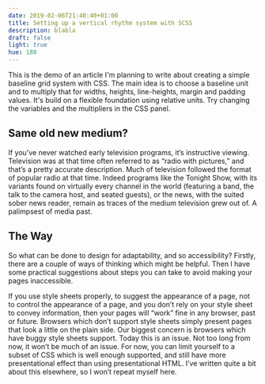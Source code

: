 ```yaml
---
date: 2019-02-06T21:40:40+01:00
title: Setting up a vertical rhythm system with SCSS
description: blabla
draft: false
light: true
hue: 180
---
```


This is the demo of an article I'm planning to write about creating a simple baseline grid system with CSS. The main idea is to choose a baseline unit and to multiply that for widths, heights, line-heights, margin and padding values. It's build on a flexible foundation using relative units. Try changing the variables and the multipliers in the CSS panel.

## Same old new medium?

If you’ve never watched early television programs, it’s instructive viewing. Television was at that time often referred to as “radio with pictures,” and that’s a pretty accurate description. Much of television followed the format of popular radio at that time. Indeed programs like the Tonight Show, with its variants found on virtually every channel in the world (featuring a band, the talk to the camera host, and seated guests), or the news, with the suited sober news reader, remain as traces of the medium television grew out of. A palimpsest of media past.

## The Way

So what can be done to design for adaptability, and so accessibility? Firstly, there are a couple of ways of thinking which might be helpful. Then I have some practical suggestions about steps you can take to avoid making your pages inaccessible.

If you use style sheets properly, to suggest the appearance of a page, not to control the appearance of a page, and you don’t rely on your style sheet to convey information, then your pages will “work” fine in any browser, past or future. Browsers which don’t support style sheets simply present pages that look a little on the plain side. Our biggest concern is browsers which have buggy style sheets support. Today this is an issue. Not too long from now, it won’t be much of an issue. For now, you can limit yourself to a subset of CSS which is well enough supported, and still have more presentational effect than using presentational HTML. I’ve written quite a bit about this elsewhere, so I won’t repeat myself here.

